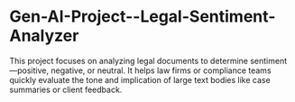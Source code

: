 # Gen-AI-Project--Legal-Sentiment-Analyzer
This project focuses on analyzing legal documents to determine sentiment—positive, negative, or neutral. It helps law firms or compliance teams quickly evaluate the tone and implication of large text bodies like case summaries or client feedback.
